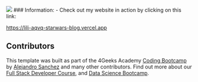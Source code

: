 <img src="https://img.shields.io/badge/Star%20Wars%20Blog-black?style=flat-square&logo=starship"/>
### Information:
- Check out my website in action by clicking on this link:


https://lili-aqvq-starwars-blog.vercel.app





## Contributors

This template was built as part of the 4Geeks Academy [Coding Bootcamp](https://4geeksacademy.com/us/coding-bootcamp) by [Alejandro Sanchez](https://twitter.com/alesanchezr) and many other contributors. Find out more about our [Full Stack Developer Course](https://4geeksacademy.com/us/coding-bootcamps/part-time-full-stack-developer), and [Data Science Bootcamp](https://4geeksacademy.com/us/coding-bootcamps/datascience-machine-learning).

